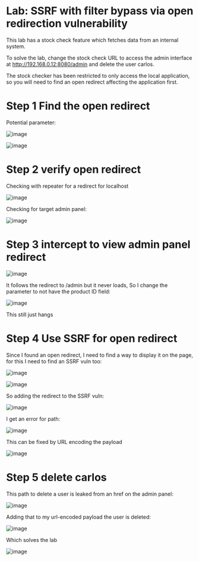# Lab: SSRF with filter bypass via open redirection vulnerability

 This lab has a stock check feature which fetches data from an internal system.

To solve the lab, change the stock check URL to access the admin interface at http://192.168.0.12:8080/admin and delete the user carlos.

The stock checker has been restricted to only access the local application, so you will need to find an open redirect affecting the application first. 

# Step 1 Find the open redirect

Potential parameter:

![image](https://user-images.githubusercontent.com/83407557/210110982-e6de1cf2-b83a-48e9-86b9-e7175b239ade.png)

![image](https://user-images.githubusercontent.com/83407557/210111017-7114a732-b3a7-49ff-b845-27a3d15807b7.png)

# Step 2 verify open redirect

Checking with repeater for a redirect for localhost

![image](https://user-images.githubusercontent.com/83407557/210111295-dbd878eb-d066-4312-9c17-04af930efc4f.png)

Checking for target admin panel:

![image](https://user-images.githubusercontent.com/83407557/210111349-c1ad36e2-add3-4442-a0a3-8c829146d564.png)

# Step 3 intercept to view admin panel redirect

![image](https://user-images.githubusercontent.com/83407557/210111483-c682655b-d15d-48ed-b65e-c4097202600c.png)

It follows the redirect to /admin but it never loads, So I change the parameter to not have the product ID field:

![image](https://user-images.githubusercontent.com/83407557/210111923-02fbd402-f4c7-491e-9f11-d5abc25f205e.png)

This still just hangs

# Step 4 Use SSRF for open redirect

Since I found an open redirect, I need to find a way to display it on the page, for this I need to find an SSRF vuln too:

![image](https://user-images.githubusercontent.com/83407557/210112168-5092967b-99f1-4154-9510-fc952168461e.png)

![image](https://user-images.githubusercontent.com/83407557/210112260-bd202590-6ed9-4d32-9fa7-ae3d5fd803cf.png)

So adding the redirect to the SSRF vuln:

![image](https://user-images.githubusercontent.com/83407557/210112402-b3ad0c47-4a4e-47ed-b70a-a103851448f3.png)

I get an error for path:

![image](https://user-images.githubusercontent.com/83407557/210112529-5c74435b-1006-47e8-bc51-231744f88143.png)

This can be fixed by URL encoding the payload

![image](https://user-images.githubusercontent.com/83407557/210112743-0ddb9764-abfe-40fb-9693-176f8a73a706.png)


# Step 5 delete carlos

This path to delete a user is leaked from an href on the admin panel:

![image](https://user-images.githubusercontent.com/83407557/210112782-639e8a71-2b12-4720-b8eb-34089cfc659a.png)

Adding that to my url-encoded payload the user is deleted:

![image](https://user-images.githubusercontent.com/83407557/210112829-2761c6d7-b490-4fb0-bb54-f532af13d77a.png)

Which solves the lab

![image](https://user-images.githubusercontent.com/83407557/210112847-0bdfed96-07a3-45c0-891b-71447a1951b9.png)


